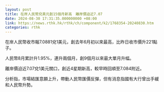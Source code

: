 ```yaml
---
layout: post
title: 在岸人民幣兌美元創15個月新高　離岸價迫近7.07
date: 2024-08-30 17:31:35.000000000 +08:00
link: https://news.rthk.hk/rthk/ch/component/k2/1768354-20240830.htm
categories: rthk
---
```


在岸人民幣收市報7.0881兌1美元，創去年6月初以來最高，比昨日收市價升221點子。

人民幣8月累計升1.95%，連升兩個月，創9個月以來最大單月升幅。

離岸價迫近7.07兌1美元關口，創近4星期新高，較早時回順至7.084附近。

分析指，市場結匯意願上升，帶動人民幣匯價反彈，但有消息指國有大行曾出手緩和人民幣升勢。
